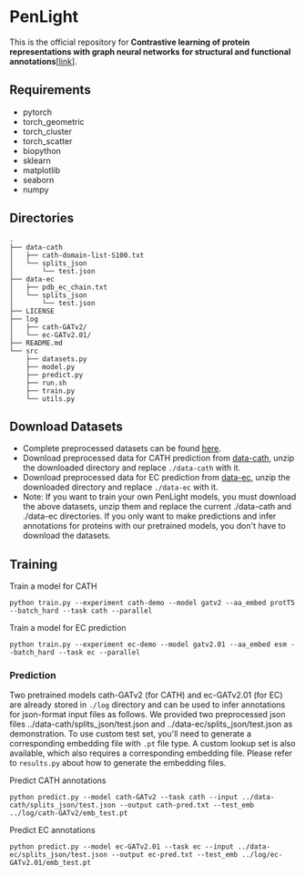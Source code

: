 # PenLight

This is the official repository for **Contrastive learning of protein representations with graph neural networks for structural and functional annotations**[[link](https://doi.org/10.1142/9789811270611_0011)]. 

## Requirements
- pytorch
- torch_geometric
- torch_cluster
- torch_scatter
- biopython
- sklearn
- matplotlib
- seaborn
- numpy

## Directories
```
.
├── data-cath
│   ├── cath-domain-list-S100.txt
│   └── splits_json
│       └── test.json
├── data-ec
│   ├── pdb_ec_chain.txt
│   └── splits_json
│       └── test.json
├── LICENSE
├── log
│   ├── cath-GATv2/
│   └── ec-GATv2.01/
├── README.md
└── src
    ├── datasets.py
    ├── model.py
    ├── predict.py
    ├── run.sh
    ├── train.py
    └── utils.py
```

## Download Datasets
- Complete preprocessed datasets can be found [here](https://drive.google.com/drive/folders/1k7uqPbsI6ZROcZYA_shmebXEnHh-q8dV?usp=sharing).
- Download preprocessed data for CATH prediction from [data-cath](), unzip the downloaded directory and replace `./data-cath` with it.
- Download preprocessed data for EC prediction from [data-ec](), unzip the downloaded directory and replace `./data-ec` with it.
- Note: If you want to train your own PenLight models, you must download the above datasets, unzip them and replace the current ./data-cath and ./data-ec directories. If you only want to make predictions and infer annotations for proteins with our pretrained models, you don't have to download the datasets.

## Training

Train a model for CATH
```
python train.py --experiment cath-demo --model gatv2 --aa_embed protT5 --batch_hard --task cath --parallel
```

Train a model for EC prediction
```
python train.py --experiment ec-demo --model gatv2.01 --aa_embed esm --batch_hard --task ec --parallel
```

### Prediction
Two pretrained models cath-GATv2 (for CATH) and ec-GATv2.01 (for EC) are already stored in `./log` directory and can be used to infer annotations for json-format input files as follows. We provided two preprocessed json files ../data-cath/splits_json/test.json and ../data-ec/splits_json/test.json as demonstration. To use custom test set, you'll need to generate a corresponding embedding file with `.pt` file type.  A custom lookup set is also available, which also requires a corresponding embedding file. Please refer to `results.py` about how to generate the embedding files.

Predict CATH annotations
```
python predict.py --model cath-GATv2 --task cath --input ../data-cath/splits_json/test.json --output cath-pred.txt --test_emb ../log/cath-GATv2/emb_test.pt
```

Predict EC annotations
```
python predict.py --model ec-GATv2.01 --task ec --input ../data-ec/splits_json/test.json --output ec-pred.txt --test_emb ../log/ec-GATv2.01/emb_test.pt
```